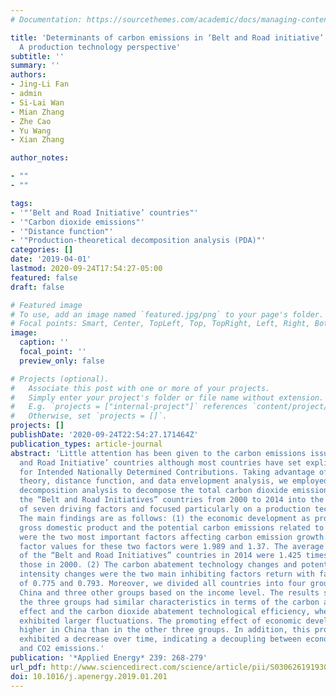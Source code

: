 ```yaml
---
# Documentation: https://sourcethemes.com/academic/docs/managing-content/

title: 'Determinants of carbon emissions in ‘Belt and Road initiative’ countries:
  A production technology perspective'
subtitle: ''
summary: ''
authors:
- Jing-Li Fan
- admin
- Si-Lai Wan
- Mian Zhang
- Zhe Cao
- Yu Wang
- Xian Zhang

author_notes:

- ""
- ""

tags:
- '"‘Belt and Road Initiative’ countries"'
- '"Carbon dioxide emissions"'
- '"Distance function"'
- '"Production-theoretical decomposition analysis (PDA)"'
categories: []
date: '2019-04-01'
lastmod: 2020-09-24T17:54:27-05:00
featured: false
draft: false

# Featured image
# To use, add an image named `featured.jpg/png` to your page's folder.
# Focal points: Smart, Center, TopLeft, Top, TopRight, Left, Right, BottomLeft, Bottom, BottomRight.
image:
  caption: ''
  focal_point: ''
  preview_only: false

# Projects (optional).
#   Associate this post with one or more of your projects.
#   Simply enter your project's folder or file name without extension.
#   E.g. `projects = ["internal-project"]` references `content/project/deep-learning/index.md`.
#   Otherwise, set `projects = []`.
projects: []
publishDate: '2020-09-24T22:54:27.171464Z'
publication_types: article-journal
abstract: 'Little attention has been given to the carbon emissions issues of ‘Belt
  and Road Initiative’ countries although most countries have set explicit targets
  for Intended Nationally Determined Contributions. Taking advantage of the production
  theory, distance function, and data envelopment analysis, we employed a production-theoretical
  decomposition analysis to decompose the total carbon dioxide emission changes of
  the “Belt and Road Initiatives” countries from 2000 to 2014 into the contribution
  of seven driving factors and focused particularly on a production technology perspective.
  The main findings are as follows: (1) the economic development as proxied by the
  gross domestic product and the potential carbon emissions related to energy consumption
  were the two most important factors affecting carbon emission growth. The driving
  factor values for these two factors were 1.989 and 1.37. The average CO2 emissions
  of the “Belt and Road Initiatives” countries in 2014 were 1.425 times larger than
  those in 2000. (2) The carbon abatement technology changes and potential energy
  intensity changes were the two main inhibiting factors return with factor values
  of 0.775 and 0.793. Moreover, we divided all countries into four groups, namely
  China and three other groups based on the income level. The results showed that
  the three groups had similar characteristics in terms of the carbon abatement technology
  effect and the carbon dioxide abatement technological efficiency, whereas China
  exhibited larger fluctuations. The promoting effect of economic development is significantly
  higher in China than in the other three groups. In addition, this promoting effect
  exhibited a decrease over time, indicating a decoupling between economic development
  and CO2 emissions.'
publication: '*Applied Energy* 239: 268-279'
url_pdf: http://www.sciencedirect.com/science/article/pii/S0306261919302144
doi: 10.1016/j.apenergy.2019.01.201
---
```

